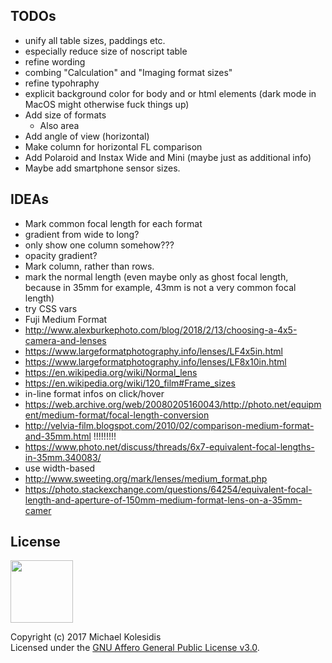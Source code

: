 ## TODOs

* unify all table sizes, paddings etc.
* especially reduce size of noscript table
* refine wording
* combing "Calculation" and "Imaging format sizes"
* refine typohraphy
* explicit background color for body and or html elements (dark mode in MacOS might otherwise fuck things up)
* Add size of formats
  * Also area
* Add angle of view (horizontal)
* Make column for horizontal FL comparison
* Add Polaroid and Instax Wide and Mini (maybe just as additional info)
* Maybe add smartphone sensor sizes.

## IDEAs

* Mark common focal length for each format
* gradient from wide to long?
* only show one column somehow???
* opacity gradient?
* Mark column, rather than rows.
* mark the normal length (even maybe only as ghost focal length, because in 35mm for example, 43mm is not a very common focal length)
* try CSS vars
* Fuji Medium Format
* <http://www.alexburkephoto.com/blog/2018/2/13/choosing-a-4x5-camera-and-lenses>
* <https://www.largeformatphotography.info/lenses/LF4x5in.html>
* <https://www.largeformatphotography.info/lenses/LF8x10in.html>
* <https://en.wikipedia.org/wiki/Normal_lens>
* <https://en.wikipedia.org/wiki/120_film#Frame_sizes>
* in-line format infos on click/hover
* <https://web.archive.org/web/20080205160043/http://photo.net/equipment/medium-format/focal-length-conversion>
* <http://velvia-film.blogspot.com/2010/02/comparison-medium-format-and-35mm.html> !!!!!!!!!
* <https://www.photo.net/discuss/threads/6x7-equivalent-focal-lengths-in-35mm.340083/>
* use width-based
* <http://www.sweeting.org/mark/lenses/medium_format.php>
* <https://photo.stackexchange.com/questions/64254/equivalent-focal-length-and-aperture-of-150mm-medium-format-lens-on-a-35mm-camer>

## License

<a href="https://www.gnu.org/licenses/agpl-3.0.html"><img src="https://upload.wikimedia.org/wikipedia/commons/0/06/AGPLv3_Logo.svg" height="100px" /></a>

Copyright (c) 2017 Michael Kolesidis<br>
Licensed under the [GNU Affero General Public License v3.0](https://www.gnu.org/licenses/agpl-3.0.html).
